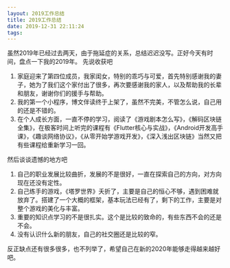 ```yaml
---
layout: 2019工作总结
title: 2019工作总结
date: 2019-12-31 22:11:24
tags:
---
```

虽然2019年已经过去两天，由于拖延症的关系，总结迟迟没写。正好今天有时间，盘点一下我的2019年。
先说收获吧
1. 家庭迎来了第四位成员，我家闺女，特别的乖巧与可爱，首先特别感谢我的妻子，她为了我们这个家付出了很多，再次要感谢我的家人，以及帮助我的长辈和朋友，谢谢你们的援手与帮助。
2. 我的第一个小程序，博文伴读终于上架了，虽然不完美，不管怎么说，自己用的还是不错的。
3. 在个人成长方面，一直不停的学习，阅读了《游戏剧本怎么写》，《解码区块链全集》，在极客时间上听完的课程有《Flutter核心与实战》，《Android开发高手课》，《趣谈网络协议》，《从零开始学游戏开发》，《深入浅出区块链》当然又把有些课程给重新学习一回。

然后谈谈遗憾的地方吧
1. 自己的职业发展比较曲折，发展的不是很好，一直在探索自己的方向，对方向现在还没有定性。
2. 自己练手的游戏，《塔罗世界》夭折了，主要是自己的恒心不够，遇到困难就放弃了。搭建了一个大概的框架，基本玩法已经有了，剩下的工作，主要是对整个游戏的美化与丰富。
3. 重要的知识点学习的不是很扎实。这个是比较的致命的，有些东西不会的还是不会。
4. 没有认识什么新的朋友，自己的社交圈还是比较的窄。

反正缺点还有很多很多，也不列举了，希望自己在新的2020年能够走得越来越好吧。

